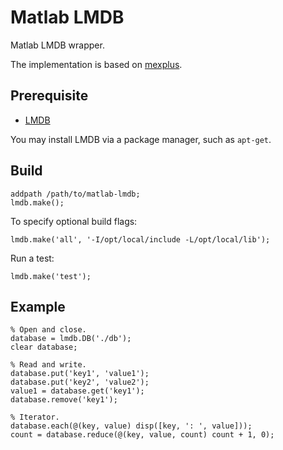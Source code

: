 Matlab LMDB
==============

Matlab LMDB wrapper.

The implementation is based on [mexplus](http://github.com/kyamagu/mexplus).

Prerequisite
------------

 * [LMDB](http://symas.com/mdb/)

You may install LMDB via a package manager, such as `apt-get`.

Build
-----

    addpath /path/to/matlab-lmdb;
    lmdb.make();

To specify optional build flags:

    lmdb.make('all', '-I/opt/local/include -L/opt/local/lib');

Run a test:

    lmdb.make('test');

Example
-------

    % Open and close.
    database = lmdb.DB('./db');
    clear database;

    % Read and write.
    database.put('key1', 'value1');
    database.put('key2', 'value2');
    value1 = database.get('key1');
    database.remove('key1');

    % Iterator.
    database.each(@(key, value) disp([key, ': ', value]));
    count = database.reduce(@(key, value, count) count + 1, 0);
